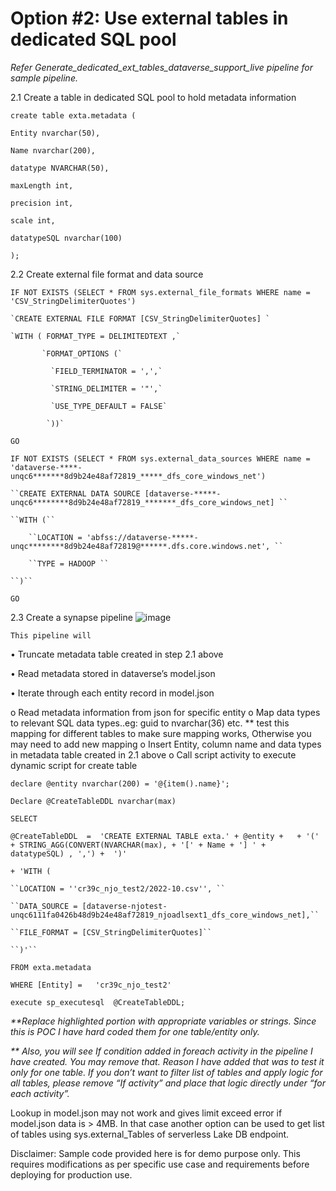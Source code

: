 # Option #2: Use external tables in dedicated SQL pool 

_Refer Generate_dedicated_ext_tables_dataverse_support_live pipeline for sample pipeline._

2.1 Create a table in dedicated SQL pool to hold metadata information 

`create table exta.metadata (`

`Entity nvarchar(50), `

`Name nvarchar(200), `

`datatype NVARCHAR(50), `

`maxLength int, `

`precision int, `

`scale int,`

`datatypeSQL nvarchar(100)`

`);`


2.2 Create external file format and data source

`IF NOT EXISTS (SELECT * FROM sys.external_file_formats WHERE name = 'CSV_StringDelimiterQuotes') `

    `CREATE EXTERNAL FILE FORMAT [CSV_StringDelimiterQuotes] `

    `WITH ( FORMAT_TYPE = DELIMITEDTEXT ,`

           `FORMAT_OPTIONS (`

             `FIELD_TERMINATOR = ',',`

             `STRING_DELIMITER = '"',`

             `USE_TYPE_DEFAULT = FALSE`

            `))`

`GO`



``IF NOT EXISTS (SELECT * FROM sys.external_data_sources WHERE name = 'dataverse-****-unqc6*******8d9b24e48af72819_*****_dfs_core_windows_net') ``

    ``CREATE EXTERNAL DATA SOURCE [dataverse-*****-unqc6********8d9b24e48af72819_*******_dfs_core_windows_net] ``

    ``WITH (``

        ``LOCATION = 'abfss://dataverse-*****-unqc********8d9b24e48af72819@******.dfs.core.windows.net', ``

        ``TYPE = HADOOP ``

    ``)``

``GO``



2.3 Create a synapse pipeline 
![image](https://user-images.githubusercontent.com/12938692/197015195-98563ab1-5a9a-4fd5-9a57-f5ac3d448b06.png)


	This pipeline will
•	Truncate metadata table created in step 2.1 above

•	Read metadata stored in dataverse’s model.json 

•	Iterate through each entity record in model.json

o	Read metadata information from json for specific entity 
o	Map data types to relevant SQL data types..eg: guid to nvarchar(36) etc. 
** test this mapping for different tables to make sure mapping works, Otherwise you may need to add new mapping
o	Insert Entity, column name and data types in metadata table created in 2.1 above
o	Call script activity to execute dynamic script for create table

``declare @entity nvarchar(200) = '@{item().name}';``

``Declare @CreateTableDDL nvarchar(max)``

``SELECT  ``

``@CreateTableDDL  =  'CREATE EXTERNAL TABLE exta.' + @entity +   + '(' + STRING_AGG(CONVERT(NVARCHAR(max), + '[' + Name + '] ' +  datatypeSQL) , ',') + 
')'``

``+ 'WITH (``

    ``LOCATION = ''cr39c_njo_test2/2022-10.csv'', ``

    ``DATA_SOURCE = [dataverse-njotest-unqc6111fa0426b48d9b24e48af72819_njoadlsext1_dfs_core_windows_net],``

    ``FILE_FORMAT = [CSV_StringDelimiterQuotes]``

    ``)'``

``FROM exta.metadata ``

``WHERE [Entity] =   'cr39c_njo_test2'``

``execute sp_executesql  @CreateTableDDL;``

_**Replace highlighted portion with appropriate variables or strings. Since this is POC I have hard coded them for one table/entity only._

_** Also, you will see If condition added in foreach activity in the pipeline I have created. You may remove that. Reason I have added that was to test it only for one table. If you don’t want to filter list of tables and apply logic for all tables, please remove “If activity” and place that logic directly under “for each activity”._

Lookup in model.json may not work and gives limit exceed error if model.json data is > 4MB. In that case another option can be used to get list of tables using sys.external_Tables of serverless Lake DB endpoint. 

Disclaimer: Sample code provided here is for demo purpose only. This requires modifications as per specific use case and requirements before deploying for production use.
